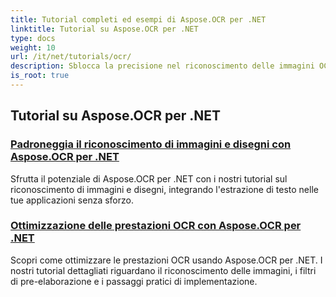 ```yaml
---
title: Tutorial completi ed esempi di Aspose.OCR per .NET
linktitle: Tutorial su Aspose.OCR per .NET
type: docs
weight: 10
url: /it/net/tutorials/ocr/
description: Sblocca la precisione nel riconoscimento delle immagini OCR con Aspose.OCR per .NET. Esplora i tutorial sul calcolo dell'angolo di inclinazione, il riconoscimento del testo, la configurazione OCR e l'ottimizzazione.
is_root: true
---
```


## Tutorial su Aspose.OCR per .NET
### [Padroneggia il riconoscimento di immagini e disegni con Aspose.OCR per .NET](./master-image-and-drawing-recognition/)
Sfrutta il potenziale di Aspose.OCR per .NET con i nostri tutorial sul riconoscimento di immagini e disegni, integrando l'estrazione di testo nelle tue applicazioni senza sforzo.
### [Ottimizzazione delle prestazioni OCR con Aspose.OCR per .NET](./optimization-ocr/)
Scopri come ottimizzare le prestazioni OCR usando Aspose.OCR per .NET. I nostri tutorial dettagliati riguardano il riconoscimento delle immagini, i filtri di pre-elaborazione e i passaggi pratici di implementazione.